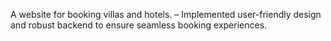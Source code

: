 A website for booking villas and hotels.
– Implemented user-friendly design and robust backend to ensure seamless booking experiences.
